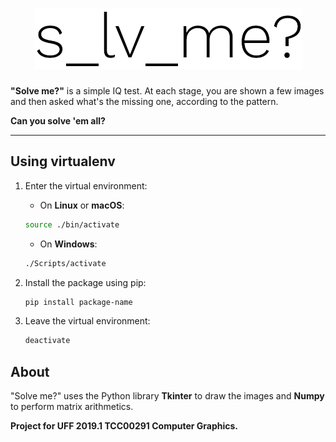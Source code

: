 
<h1 align="center">
 <img src="images/velosem-logo.png"> 
</h1>

**"Solve me?"** is a simple IQ test. At each stage, you are shown a few images and then asked what's the missing one, according to the pattern.  

**Can you solve 'em all?**
<hr> 
 
## Using virtualenv


1. Enter the virtual environment:
    
    * On **Linux** or **macOS**:
    ```sh
    source ./bin/activate 
    ```

    * On **Windows**:
    ```sh
    ./Scripts/activate 
    ```
2. Install the package using pip: 
    ```sh
    pip install package-name
    ``` 
3. Leave the virtual environment:
    ```sh
    deactivate
    ```
  
  
  
## About
"Solve me?" uses the Python library **Tkinter** to draw the images and **Numpy** to perform matrix arithmetics. 

**Project for UFF 2019.1 TCC00291 Computer Graphics.**
